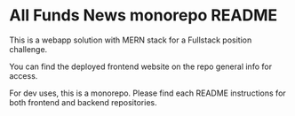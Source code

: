 # All Funds News monorepo README

This is a webapp solution with MERN stack for a Fullstack position challenge.

You can find the deployed frontend website on the repo general info for access.

For dev uses, this is a monorepo. Please find each README instructions for both frontend and backend repositories.
